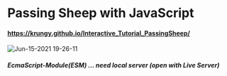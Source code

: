 # Passing Sheep with JavaScript

#### https://krungy.github.io/Interactive_Tutorial_PassingSheep/

![Jun-15-2021 19-26-11](https://user-images.githubusercontent.com/71081893/122038240-5c673b80-ce10-11eb-98f2-a77963d01cbc.gif)

##### EcmaScript-Module(ESM) ... need local server (open with Live Server)

